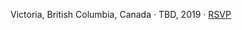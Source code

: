 <p>
Victoria, British Columbia, Canada &middot; TBD, 2019 &middot; <a href="TBD" target="_blank">RSVP</a>
</p>

